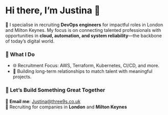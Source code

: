 # Hi there, I’m Justina 👋  
🌟 I specialise in recruiting **DevOps engineers** for impactful roles in London and Milton Keynes. My focus is on connecting talented professionals with opportunities in **cloud, automation, and system reliability**—the backbone of today’s digital world. 

### 🚀 What I Do  
- 🌐 Recruitment Focus: AWS, Terraform, Kubernetes, CI/CD, and more.  
- 🤝 Building long-term relationships to match talent with meaningful projects.  

### 🎯 Let’s Build Something Great Together  
📧 **Email me**: [Justina@three9s.co.uk](mailto:Justina@three9s.co.uk)  
📍 Recruiting for companies in **London** and **Milton Keynes**  

